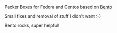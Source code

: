 Packer Boxes for Fedora and Centos based on
[Bento](https://github.com/chef/bento)

Small fixes and removal of stuff I didn't want :-)

Bento rocks, super helpful!
